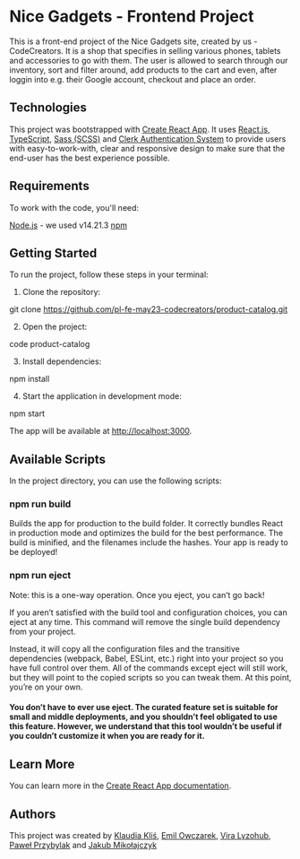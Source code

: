 # Nice Gadgets - Frontend Project

This is a front-end project of the Nice Gadgets site, created by us - CodeCreators. It is a shop that specifies in selling various phones, tablets and accessories to go with them. The user is allowed to search through our inventory, sort and filter around, add products to the cart and even, after loggin into e.g. their Google account, checkout and place an order.

## Technologies
This project was bootstrapped with [Create React App](https://github.com/facebook/create-react-app). It uses [React.js](https://react.dev/), [TypeScript](https://www.typescriptlang.org/), [Sass (SCSS)](https://sass-lang.com/) and [Clerk Authentication System](https://clerk.com/) to provide users with easy-to-work-with, clear and responsive design to make sure that the end-user has the best experience possible.

## Requirements
To work with the code, you'll need:

[Node.js](https://nodejs.org/) - we used v14.21.3
[npm](https://www.npmjs.com/)

## Getting Started

To run the project, follow these steps in your terminal:

1. Clone the repository:

git clone https://github.com/pl-fe-may23-codecreators/product-catalog.git

2. Open the project:

code product-catalog

3. Install dependencies:

npm install

4. Start the application in development mode:

npm start

The app will be available at [http://localhost:3000](http://localhost:3000).

## Available Scripts
In the project directory, you can use the following scripts:

### npm run build
Builds the app for production to the build folder.
It correctly bundles React in production mode and optimizes the build for the best performance.
The build is minified, and the filenames include the hashes.
Your app is ready to be deployed!

### npm run eject
Note: this is a one-way operation. Once you eject, you can’t go back!

If you aren’t satisfied with the build tool and configuration choices, you can eject at any time. This command will remove the single build dependency from your project.

Instead, it will copy all the configuration files and the transitive dependencies (webpack, Babel, ESLint, etc.) right into your project so you have full control over them. All of the commands except eject will still work, but they will point to the copied scripts so you can tweak them. At this point, you’re on your own.
#### You don’t have to ever use eject. The curated feature set is suitable for small and middle deployments, and you shouldn’t feel obligated to use this feature. However, we understand that this tool wouldn’t be useful if you couldn’t customize it when you are ready for it.

## Learn More
You can learn more in the [Create React App documentation](https://create-react-app.dev/docs/getting-started/).

## Authors
This project was created by [Klaudia Kliś](https://github.com/klaudia-klis), [Emil Owczarek](https://github.com/emil-owczarek), [Vira Lyzohub](https://github.com/Vira-V), [Paweł Przybylak](https://github.com/PawelP2001) and [Jakub Mikołajczyk](https://github.com/jakubMikolajczykTech)
